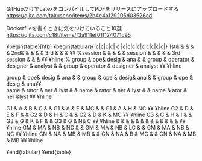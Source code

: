 GitHubだけでLatexをコンパイルしてPDFをリリースにアップロードする
https://qiita.com/takuseno/items/2b4c4a129205d03526ad


Dockerfileを書くときに気をつけていること10選
https://qiita.com/c18t/items/f3a911ef01f124071c95



¥begin{table}[htb]
  ¥begin{tabular}{|c|c|c|c| c |c|c|c|c|c c|c|c|c|} 
  1st&  &  &  &  & 2nd&  &  &  &  & 3rd &  &  &  ¥¥ 
 %session &  &  &  &  & session &  &  &  &  & 3rd session &  &  &     ¥¥ ¥hline
% group  & ope& desig & ana &  & group  & operator & designer & analyst &  & group  & operator & designer & analyst ¥¥  ¥hline

 group  & ope& desig & ana &  & group  & ope & desig& ana &  & group  & ope & desig & ana¥¥  
  name & rator & ner & lyst &  & name & rator & ner & lyst &  &  name & ator & ner &lyst ¥¥  ¥hline

G1 & A & B & C & & G1 & A & E & MC & & G1 & A & H & NC ¥¥  ¥hline
 G2 & D & E & F &  & G2 & D & H & C &  & G2 & D & K & MC ¥¥  ¥hline
 G3 & G & H & I &  & G3 & G & K & F &  & G3 & G & N& C ¥¥  ¥hline
 &  &  &  &  & &  &  &  &  & &  &  & ¥¥   ¥hline
 GM & MA & NB & NC &  & GM & MA & NB & LC &  & GM & MA & NB & NC ¥¥  ¥hline
 GN & NA & MB & MB &  & GN & NA & B & MC &  & GN & NA & MB & MB ¥¥  ¥hline

  ¥end{tabular}
¥end{table}
